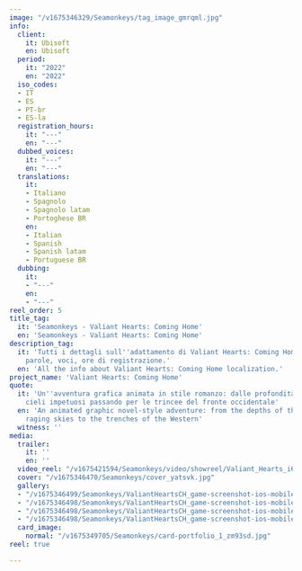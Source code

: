 ```yaml
---
image: "/v1675346329/Seamonkeys/tag_image_gmrqml.jpg"
info:
  client:
    it: Ubisoft
    en: Ubisoft
  period:
    it: "2022"
    en: "2022"
  iso_codes:
  - IT
  - ES
  - PT-br
  - ES-la
  registration_hours:
    it: "---"
    en: "---"
  dubbed_voices:
    it: "---"
    en: "---"
  translations:
    it:
    - Italiano
    - Spagnolo
    - Spagnolo latam
    - Portoghese BR
    en:
    - Italian
    - Spanish
    - Spanish latam
    - Portuguese BR
  dubbing:
    it:
    - "---"
    en:
    - "---"
reel_order: 5
title_tag:
  it: 'Seamonkeys - Valiant Hearts: Coming Home'
  en: 'Seamonkeys - Valiant Hearts: Coming Home'
description_tag:
  it: 'Tutti i dettagli sull''adattamento di Valiant Hearts: Coming Home: lingue,
    parole, voci, ore di registrazione.'
  en: 'All the info about Valiant Hearts: Coming Home localization.'
project_name: 'Valiant Hearts: Coming Home'
quote:
  it: 'Un''avventura grafica animata in stile romanzo: dalle profondità del mare ai
    cieli impetuosi passando per le trincee del fronte occidentale'
  en: 'An animated graphic novel-style adventure: from the depths of the sea and the
    raging skies to the trenches of the Western'
  witness: ''
media:
  trailer:
    it: ''
    en: ''
  video_reel: "/v1675421594/Seamonkeys/video/showreel/Valiant_Hearts_i6cn0j.mp4"
  cover: "/v1675346470/Seamonkeys/cover_yatsvk.jpg"
  gallery:
  - "/v1675346499/Seamonkeys/ValiantHeartsCH_game-screenshot-ios-mobile-horizontal-5-5-inch_na_06_en_hendtr.jpg"
  - "/v1675346498/Seamonkeys/ValiantHeartsCH_game-screenshot-ios-mobile-horizontal-5-5-inch_na_05_en_efanmn.jpg"
  - "/v1675346498/Seamonkeys/ValiantHeartsCH_game-screenshot-ios-mobile-horizontal-5-5-inch_na_04_en_qzacom.jpg"
  - "/v1675346498/Seamonkeys/ValiantHeartsCH_game-screenshot-ios-mobile-horizontal-5-5-inch_na_01_en_qerbfs.jpg"
  card_image:
    normal: "/v1675349705/Seamonkeys/card-portfolio_1_zm93sd.jpg"
reel: true

---
```

